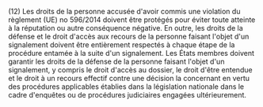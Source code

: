 (12) Les droits de la personne accusée d'avoir commis une violation du règlement (UE) no 596/2014 doivent être protégés pour éviter toute atteinte à la réputation ou autre conséquence négative. En outre, les droits de la défense et le droit d'accès aux recours de la personne faisant l'objet d'un signalement doivent être entièrement respectés à chaque étape de la procédure entamée à la suite d'un signalement. Les États membres doivent garantir les droits de la défense de la personne faisant l'objet d'un signalement, y compris le droit d'accès au dossier, le droit d'être entendue et le droit à un recours effectif contre une décision la concernant en vertu des procédures applicables établies dans la législation nationale dans le cadre d'enquêtes ou de procédures judiciaires engagées ultérieurement.